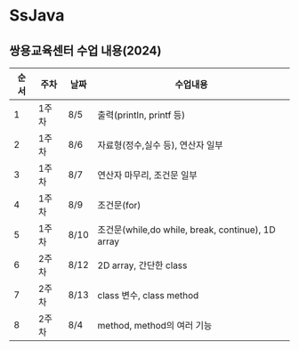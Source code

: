 # SsJava
## 쌍용교육센터 수업 내용(2024)

순서|주차|날짜|수업내용|
|---|---|---|---|
|1|1주차|8/5|출력(println, printf 등)|
|2|1주차|8/6|자료형(정수,실수 등), 연산자 일부|
|3|1주차|8/7|연산자 마무리, 조건문 일부|
|4|1주차|8/9|조건문(for)|
|5|1주차|8/10|조건문(while,do while, break, continue), 1D array|
|6|2주차|8/12|2D array, 간단한 class|
|7|2주차|8/13|class 변수, class method|
|8|2주차|8/4|method, method의 여러 기능|
